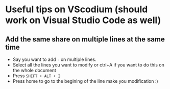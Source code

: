 # Useful tips on VScodium (should work on Visual Studio Code as well)

## Add the same share on multiple lines at the same time
- Say you want to add `-` on multiple lines. 
- Select all the lines you want to modify or ctrl+A if you want to do this on the whole document
- Press `SHIFT + ALT + I` 
- Press home to go to the begining of the line make you modification :)
